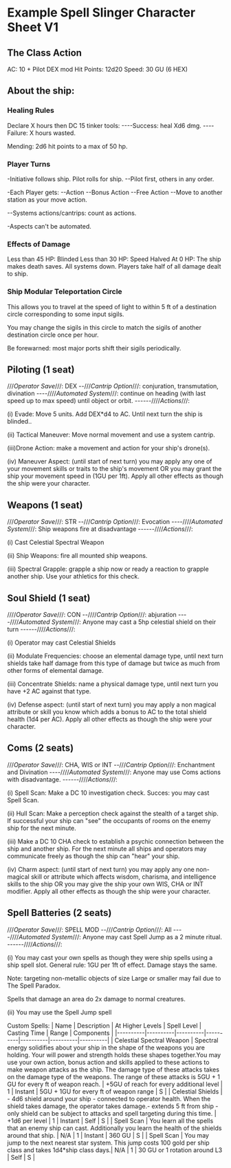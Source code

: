 


# Example Spell Slinger Character Sheet V1

## The Class Action
AC: 10 + Pilot DEX mod
Hit Points: 12d20
Speed: 30 GU (6 HEX)

## About the ship:
### Healing Rules
Declare X hours then DC 15 tinker tools:
----Success: heal Xd6 dmg.
----Failure: X hours wasted.

Mending: 2d6 hit points to a max of 50 hp.

### Player Turns
-Initiative follows ship. Pilot rolls for ship.
--Pilot first, others in any order.

-Each Player gets:
--Action
--Bonus Action
--Free Action
--Move to another station as your move action.

--Systems actions/cantrips: count as actions.

-Aspects can't be automated.

### Effects of Damage
Less than 45 HP: Blinded
Less than 30 HP: Speed Halved
At 0 HP: The ship makes death saves. All systems down. Players take half of all damage dealt to ship.

### Ship Modular Teleportation Circle
This allows you to travel at the speed of light to within 5 ft of a destination circle corresponding to some input sigils.

You may change the sigils in this circle to match the sigils of another destination circle once per hour.

Be forewarned: most major ports shift their sigils periodically.

## Piloting (1 seat)
///_Operator Save_///: DEX
--///_Cantrip Option_///: conjuration, transmutation, divination
----////_Automated System_///: continue on heading (with last speed up to max speed) until object or orbit.
------////_Actions_///:

(i) Evade: Move 5 units. Add DEX*d4 to AC. Until next turn the ship is blinded..

(ii) Tactical Maneuver: Move normal movement and use a system cantrip.

(iii)Drone Action: make a movement and action for your ship's drone(s).

(iv) Maneuver Aspect: (until start of next turn) you may apply any one of your movement skills or traits to the ship's movement OR you may grant the ship your movement speed in (1GU per 1ft). Apply all other effects as though the ship were your character.

## Weapons (1 seat)
///_Operator Save_///: STR
--///_Cantrip Option_///: Evocation
----////_Automated System_///: Ship weapons fire at disadvantage
------////_Actions_///:

(i) Cast Celestial Spectral Weapon

(ii) Ship Weapons: fire all mounted ship weapons.

(iii) Spectral Grapple: grapple a ship now or ready a reaction to grapple another ship. Use your athletics for this check.



## Soul Shield (1 seat)
////_Operator Save_///: CON
--////_Cantrip Option_///: abjuration
----////_Automated System_///: Anyone may cast a 5hp celestial shield on their turn
------////_Actions_///:

(i) Operator may cast Celestial Shields

(ii) Modulate Frequencies: choose an elemental damage type, until next turn shields take half damage from this type of damage but twice as much from other forms of elemental damage.

(iii) Concentrate Shields: name a physical damage type, until next turn you have +2 AC against that type.

(iv) Defense aspect: (until start of next turn) you may apply a non magical attribute or skill you know which adds a bonus to AC to the total shield health (1d4 per AC). Apply all other effects as though the ship were your character.

## Coms (2 seats)
///_Operator Save_///: CHA, WIS or INT
--///_Cantrip Option_///: Enchantment and Divination
----////_Automated System_///: Anyone may use Coms actions with disadvantage.
------////_Actions_///:

(i) Spell Scan: Make a DC 10 investigation check. Succes: you may cast Spell Scan.

(ii) Hull Scan: Make a perception check against the stealth of a target ship. If successful your ship can "see" the occupants of rooms on the enemy ship for the next minute.

(iii) Make a DC 10 CHA check to establish a psychic connection between the ship and another ship. For the next minute all ships and operators may communicate freely as though the ship can "hear" your ship.

(iv) Charm aspect: (until start of next turn) you may apply any one non-magical skill or attribute which affects wisdom, charisma, and intelligence skills to the ship OR you may give the ship your own WIS, CHA or INT modifier. Apply all other effects as though the ship were your character.



## Spell Batteries (2 seats)
///_Operator Save_///: SPELL MOD
--///_Cantrip Option_///: All
----////_Automated System_///: Anyone may cast Spell Jump as a 2 minute ritual.
------////_Actions_///:

(i) You may cast your own spells as though they were ship spells using a ship spell slot. General rule: 1GU per 1ft of effect. Damage stays the same.

Note: targeting non-metallic objects of size Large or smaller may fail due to The Spell Paradox.

Spells that damage an area do 2x damage to normal creatures.

(ii) You may use the Spell Jump spell


Custom Spells:
| Name | Description | At Higher Levels | Spell Level | Casting Time | Range | Components | 
|----------|----------|----------|----------|----------|----------|----------|
| Celestial Spectral Weapon   | Spectral energy solidifies about your ship in the shape of the weapons you are holding. Your will power and strength holds these shapes together.You may use your own action, bonus action and skills applied to these actions to make weapon attacks as the ship. The damage type of these attacks takes on the damage type of the weapons. The range of these attacks is 5GU + 1 GU for every ft of weapon reach.   | +5GU of reach for every additional level   | 1  | Instant   | 5GU + 1GU for every ft of weapon range  | S  | 
| Celestial Shields   | - 4d6 shield around your ship - connected to operator health. When the shield takes damage, the operator takes damage.- extends 5 ft from ship - only shield can be subject to attacks and spell targeting during this time. | +1d6 per level   | 1  | Instant   | Self  | S  |
| Spell Scan   | You learn all the spells that an enemy ship can cast. Additionally you learn the health of the shields around that ship. | N/A   | 1  | Instant  | 360 GU  | S  |
| Spell Scan   | You may jump to the next nearest star system. This jump costs 100 gold per ship class and takes 1d4*ship class days.| N/A   | 1  | 30 GU or 1 rotation around L3 | Self  | S  |